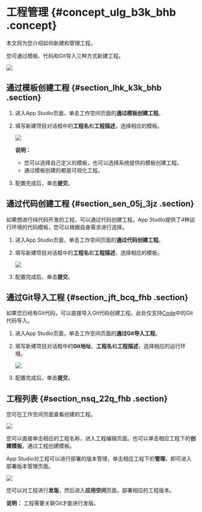 # 工程管理 {#concept_ulg_b3k_bhb .concept}

本文将为您介绍如何新建和管理工程。

您可通过模板、代码和Git导入三种方式新建工程。

![](http://static-aliyun-doc.oss-cn-hangzhou.aliyuncs.com/assets/img/136640/156085238348718_zh-CN.png)

## 通过模板创建工程 {#section_lhk_k3k_bhb .section}

1.  进入App Studio页面，单击工作空间页面的**通过模板创建工程**。
2.  填写新建项目对话框中的**工程名**和**工程描述**，选择相应的模板。

    ![](http://static-aliyun-doc.oss-cn-hangzhou.aliyuncs.com/assets/img/136640/156085238348719_zh-CN.png)

    **说明：** 

    -   您可以选择自己定义的模板，也可以选择系统提供的模板创建工程。
    -   通过模板创建的都是可视化工程。
3.  配置完成后，单击**提交**。

## 通过代码创建工程 {#section_sen_05j_3jz .section}

如果想进行纯代码开发的工程，可以通过代码创建工程。App Studio提供了4种运行环境的代码模板，您可以根据自身需求进行选择。

1.  进入App Studio页面，单击工作空间页面的**通过代码创建工程**。
2.  填写新建项目对话框中的**工程名**和**工程描述**，选择相应的模板。

    ![](http://static-aliyun-doc.oss-cn-hangzhou.aliyuncs.com/assets/img/136640/156085238448720_zh-CN.png)

3.  配置完成后，单击**提交**。

## 通过Git导入工程 {#section_jft_bcq_fhb .section}

如果您已经有Git代码，可以直接导入Git代码创建工程。此处仅支持[Code](https://code.aliyun.com/)中的Git代码导入。

1.  进入App Studio页面，单击工作空间页面的**通过Git导入工程**。
2.  填写新建项目对话框中的**Git地址**、**工程名**和**工程描述**，选择相应的运行环境。

    ![](http://static-aliyun-doc.oss-cn-hangzhou.aliyuncs.com/assets/img/136640/156085238448721_zh-CN.png)

3.  配置完成后，单击**提交**。

## 工程列表 {#section_nsq_22q_fhb .section}

您可在工作空间页面查看创建的工程。

![](http://static-aliyun-doc.oss-cn-hangzhou.aliyuncs.com/assets/img/136640/156085238448723_zh-CN.png)

您可以直接单击相应的工程名称，进入工程编辑页面。也可以单击相应工程下的**创建模板**，通过工程创建模板。

App Studio对工程可以进行部署的版本管理，单击相应工程下的**管理**，即可进入部署版本管理页面。

![](http://static-aliyun-doc.oss-cn-hangzhou.aliyuncs.com/assets/img/136640/156085238548724_zh-CN.png)

您可以对工程进行**发版**，然后进入**应用空间**页面，部署相应的工程版本。

**说明：** 工程需要关联Git才能进行发版。

